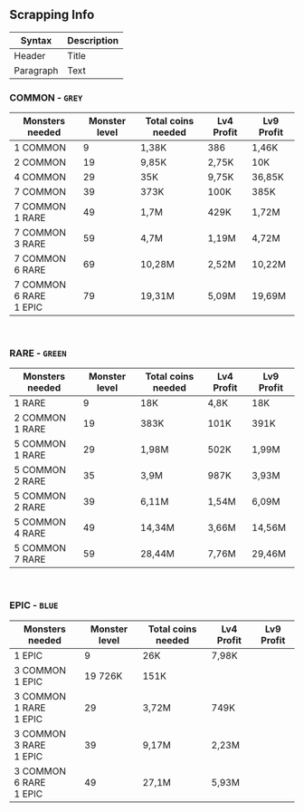 Scrapping Info
---
| Syntax      | Description |
| ----------- | ----------- |
| Header      | Title       |
| Paragraph   | Text        |

### COMMON - `GREY`<br>
| Monsters needed |	Monster level | Total coins needed | Lv4 Profit	| Lv9 Profit |
| --------------- | ------------- | ------------------ | ---------- | ---------- |
| 1 COMMON | 9 | 1,38K | 386 | 1,46K |
| 2 COMMON | 19 | 9,85K | 2,75K | 10K |
| 4 COMMON | 29	| 35K | 9,75K | 36,85K |
| 7 COMMON | 39 | 373K | 100K | 385K |
| 7 COMMON <br> 1 RARE | 49 | 1,7M | 429K | 1,72M |
| 7 COMMON <br> 3 RARE | 59 | 4,7M | 1,19M | 4,72M |
| 7 COMMON <br> 6 RARE | 69 | 10,28M | 2,52M | 10,22M |
| 7 COMMON <br> 6 RARE <br> 1 EPIC | 79 | 19,31M | 5,09M | 19,69M |

<br>

### RARE - `GREEN`<br>	
| Monsters needed | Monster level | Total coins needed | Lv4 Profit | Lv9 Profit |
| --------------- | ------------- | ------------------ | ---------- | ---------- |
| 1 RARE | 9 | 18K | 4,8K | 18K |
| 2 COMMON <br> 1 RARE | 19 | 383K | 101K | 391K |
| 5 COMMON <br> 1 RARE | 29 | 1,98M | 502K | 1,99M |
| 5 COMMON <br> 2 RARE | 35 | 3,9M | 987K | 3,93M |
| 5 COMMON <br> 2 RARE | 39 | 6,11M | 1,54M | 6,09M |
| 5 COMMON <br> 4 RARE | 49 | 14,34M | 3,66M | 14,56M |
| 5 COMMON <br> 7 RARE | 59 | 28,44M | 7,76M | 29,46M |

<br>

### EPIC - `BLUE`<br>	
| Monsters needed | Monster level | Total coins needed | Lv4 Profit | Lv9 Profit |
| --------------- | ------------- | ------------------ | ---------- | ---------- |
| 1 EPIC | 9 | 26K | 7,98K | 
| 3 COMMON <br> 1 EPIC | 19	726K | 151K | 
| 3 COMMON <br> 1 RARE <br> 1 EPIC | 29 | 3,72M | 749K | 
| 3 COMMON <br> 3 RARE <br> 1 EPIC | 39 | 9,17M | 2,23M | 
| 3 COMMON <br> 6 RARE <br> 1 EPIC | 49 | 27,1M | 5,93M | 